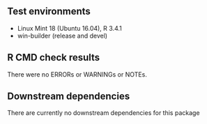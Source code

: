 ## Test environments
* Linux Mint 18 (Ubuntu 16.04), R 3.4.1
* win-builder (release and devel)

## R CMD check results
There were no ERRORs or WARNINGs or NOTEs.

## Downstream dependencies
There are currently no downstream dependencies for this package
